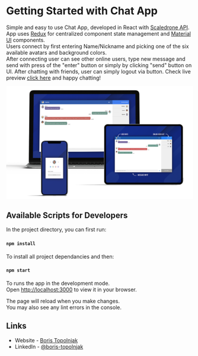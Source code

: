 # Getting Started with Chat App

Simple and easy to use Chat App, developed in React with [Scaledrone API](https://www.scaledrone.com/).\
App uses [Redux](https://redux.js.org/) for centralized component state management and [Material UI](https://mui.com/) components.\
Users connect by first entering Name/Nickname and picking one of the six available avatars and background colors.\
After connecting user can see other online users, type new message and send with press of the "enter" button or simply by clicking "send" button on UI. After chatting with friends, user can simply logout via button.
Check live preview [click here](https://btopolnjak.github.io/react-day-planner-app/) and happy chatting!

![](./public/screenshot.png)

## Available Scripts for Developers

In the project directory, you can first run:

#### `npm install`

To install all project dependancies and then:

#### `npm start`

To runs the app in the development mode.\
Open [http://localhost:3000](http://localhost:3000) to view it in your browser.

The page will reload when you make changes.\
You may also see any lint errors in the console.

## Links

- Website - [Boris Topolnjak](https://github.com/btopolnjak)
- LinkedIn - [@boris-topolnjak](https://www.linkedin.com/in/boris-topolnjak-23334b104/)
